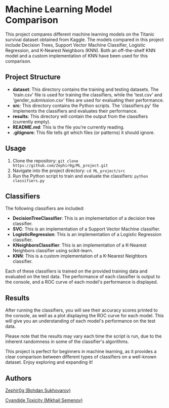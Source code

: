 # Machine Learning Model Comparison

This project compares different machine learning models on the Titanic survival dataset obtained from Kaggle. The models compared in this project include Decision Trees, Support Vector Machine Classifier, Logistic Regression, and K-Nearest Neighbors (KNN). Both an off-the-shelf KNN model and a custom implementation of KNN have been used for this comparison.

## Project Structure
* **dataset**: This directory contains the training and testing datasets. The 'train.csv' file is used for training the classifiers, while the 'test.csv' and 'gender_submission.csv' files are used for evaluating their performance.
* **src**: This directory contains the Python scripts. The 'classifiers.py' file implements the classifiers and evaluates their performance.
* **results**: This directory will contain the output from the classifiers (currently empty).
* **README.md**: This is the file you're currently reading.
* **.gitignore**: This file tells git which files (or patterns) it should ignore.

## Usage
1. Clone the repository: `git clone https://github.com/Zephir0g/ML_project.git`
2. Navigate into the project directory: `cd ML_project/src`
3. Run the Python script to train and evaluate the classifiers: `python classifiers.py`

## Classifiers
The following classifiers are included:
* **DecisionTreeClassifier**: This is an implementation of a decision tree classifier.
* **SVC**: This is an implementation of a Support Vector Machine classifier.
* **LogisticRegression**: This is an implementation of a Logistic Regression classifier.
* **KNeighborsClassifier**: This is an implementation of a K-Nearest Neighbors classifier using scikit-learn.
* **KNN**: This is a custom implementation of a K-Nearest Neighbors classifier.

Each of these classifiers is trained on the provided training data and evaluated on the test data. The performance of each classifier is output to the console, and a ROC curve of each model's performance is displayed.

## Results
After running the classifiers, you will see their accuracy scores printed to the console, as well as a plot displaying the ROC curve for each model. This will give you an understanding of each model's performance on the test data.

Please note that the results may vary each time the script is run, due to the inherent randomness in some of the classifier's algorithms.

This project is perfect for beginners in machine learning, as it provides a clear comparison between different types of classifiers on a well-known dataset. Enjoy exploring and expanding it!

## Authors
[Zephir0g (Bohdan Sukhovarov)](https://github.com/Zephir0g)

[Cyandide Toxicity (Mikhail Semenov)](https://github.com/velialgui)
